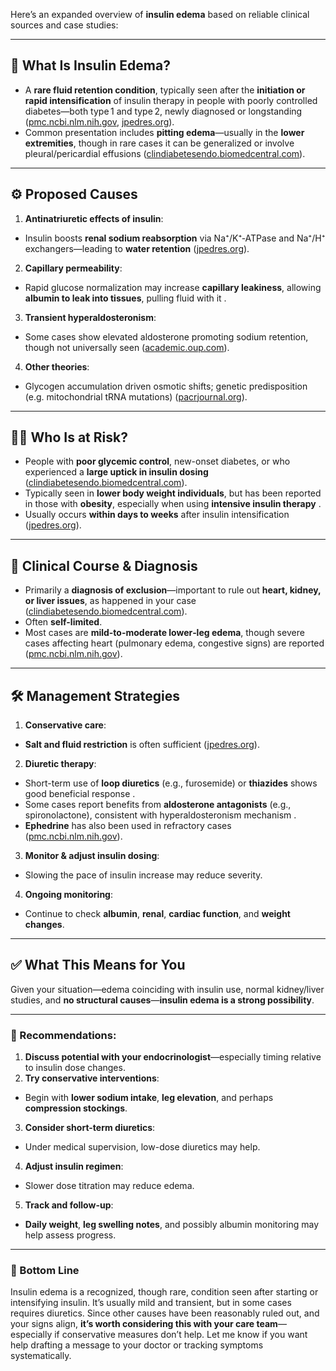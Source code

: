 Here’s an expanded overview of **insulin edema** based on reliable clinical sources and case studies:

---

## 🧩 What Is Insulin Edema?

* A **rare fluid retention condition**, typically seen after the **initiation or rapid intensification** of insulin therapy in people with poorly controlled diabetes—both type 1 and type 2, newly diagnosed or longstanding ([pmc.ncbi.nlm.nih.gov][1], [jpedres.org][2]).
* Common presentation includes **pitting edema**—usually in the **lower extremities**, though in rare cases it can be generalized or involve pleural/pericardial effusions ([clindiabetesendo.biomedcentral.com][3]).

---

## ⚙️ Proposed Causes

1. **Antinatriuretic effects of insulin**:

* Insulin boosts **renal sodium reabsorption** via Na⁺/K⁺‑ATPase and Na⁺/H⁺ exchangers—leading to **water retention** ([jpedres.org][2]).
2. **Capillary permeability**:

* Rapid glucose normalization may increase **capillary leakiness**, allowing **albumin to leak into tissues**, pulling fluid with it .
3. **Transient hyperaldosteronism**:

* Some cases show elevated aldosterone promoting sodium retention, though not universally seen ([academic.oup.com][4]).
4. **Other theories**:

* Glycogen accumulation driven osmotic shifts; genetic predisposition (e.g. mitochondrial tRNA mutations) ([pacrjournal.org][5]).

---

## 👩‍⚕️ Who Is at Risk?

* People with **poor glycemic control**, new-onset diabetes, or who experienced a **large uptick in insulin dosing** ([clindiabetesendo.biomedcentral.com][3]).
* Typically seen in **lower body weight individuals**, but has been reported in those with **obesity**, especially when using **intensive insulin therapy** .
* Usually occurs **within days to weeks** after insulin intensification ([jpedres.org][2]).

---

## 🏥 Clinical Course & Diagnosis

* Primarily a **diagnosis of exclusion**—important to rule out **heart, kidney, or liver issues**, as happened in your case ([clindiabetesendo.biomedcentral.com][3]).
* Often **self-limited**.
* Most cases are **mild-to-moderate lower‑leg edema**, though severe cases affecting heart (pulmonary edema, congestive signs) are reported ([pmc.ncbi.nlm.nih.gov][6]).

---

## 🛠 Management Strategies

1. **Conservative care**:

* **Salt and fluid restriction** is often sufficient ([jpedres.org][2]).
2. **Diuretic therapy**:

* Short-term use of **loop diuretics** (e.g., furosemide) or **thiazides** shows good beneficial response .
* Some cases report benefits from **aldosterone antagonists** (e.g., spironolactone), consistent with hyperaldosteronism mechanism .
* **Ephedrine** has also been used in refractory cases ([pmc.ncbi.nlm.nih.gov][6]).
3. **Monitor & adjust insulin dosing**:

* Slowing the pace of insulin increase may reduce severity.
4. **Ongoing monitoring**:

* Continue to check **albumin**, **renal**, **cardiac function**, and **weight changes**.

---

## ✅ What This Means for You

Given your situation—edema coinciding with insulin use, normal kidney/liver studies, and **no structural causes**—**insulin edema is a strong possibility**.

---

### 🧭 Recommendations:

1. **Discuss potential with your endocrinologist**—especially timing relative to insulin dose changes.
2. **Try conservative interventions**:

* Begin with **lower sodium intake**, **leg elevation**, and perhaps **compression stockings**.
3. **Consider short-term diuretics**:

* Under medical supervision, low-dose diuretics may help.
4. **Adjust insulin regimen**:

* Slower dose titration may reduce edema.
5. **Track and follow-up**:

* **Daily weight**, **leg swelling notes**, and possibly albumin monitoring may help assess progress.

---

### 📌 Bottom Line

Insulin edema is a recognized, though rare, condition seen after starting or intensifying insulin. It’s usually mild and transient, but in some cases requires diuretics. Since other causes have been reasonably ruled out, and your signs align, **it’s worth considering this with your care team**—especially if conservative measures don’t help. Let me know if you want help drafting a message to your doctor or tracking symptoms systematically.

[1]: https://pmc.ncbi.nlm.nih.gov/articles/PMC9398878/?utm_source=chatgpt.com "Insulin Edema Syndrome due to Rapid Glucose Correction in a ..."
[2]: https://jpedres.org/articles/a-rare-complication-of-insulin-therapy-in-a-child-with-newly-diagnosed-type-1-diabetes-insulin-edema/doi/jpr.galenos.2021.65982?utm_source=chatgpt.com "A Rare Complication of Insulin Therapy in a Child with Newly ..."
[3]: https://clindiabetesendo.biomedcentral.com/articles/10.1186/s40842-022-00143-0?utm_source=chatgpt.com "Insulin edema after initiation of hybrid closed-loop insulin pump ..."
[4]: https://academic.oup.com/jcemcr/article/2/1/luad158/7478577?utm_source=chatgpt.com "Insulin Edema Associated With Glargine | JCEM Case Reports"
[5]: https://pacrjournal.org/full-text/12?utm_source=chatgpt.com "The rare complication of type 1 DM, which is insulin-dependent edema"
[6]: https://pmc.ncbi.nlm.nih.gov/articles/PMC8457257/?utm_source=chatgpt.com "Insulin-Induced Edema in a Patient with Type 2 Diabetes Mellitus"
